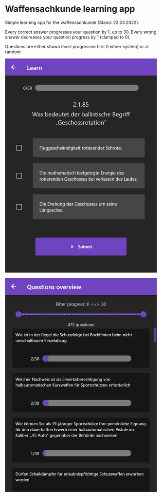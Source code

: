 # Waffensachkunde learning app

Simple learning app for the waffensachkunde (Stand: 22.03.2022).

Every correct answer progresses your question by 1, up to 30. Every wrong answer decreases your question progress by 1 (clamped to 0).

Questions are either shown least-progressed first (Leitner system) or at random.


![Learn screen preview](docs/images/learn.png)


![Learn screen preview](docs/images/progress.png)
